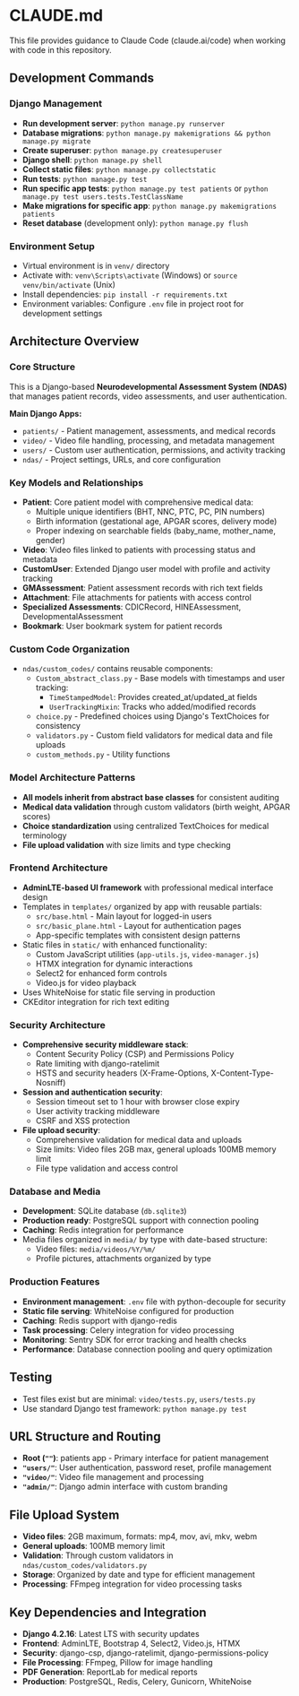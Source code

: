 # CLAUDE.md

This file provides guidance to Claude Code (claude.ai/code) when working with code in this repository.

## Development Commands

### Django Management
- **Run development server**: `python manage.py runserver`
- **Database migrations**: `python manage.py makemigrations && python manage.py migrate`
- **Create superuser**: `python manage.py createsuperuser`
- **Django shell**: `python manage.py shell`
- **Collect static files**: `python manage.py collectstatic`
- **Run tests**: `python manage.py test`
- **Run specific app tests**: `python manage.py test patients` or `python manage.py test users.tests.TestClassName`
- **Make migrations for specific app**: `python manage.py makemigrations patients`
- **Reset database** (development only): `python manage.py flush`

### Environment Setup
- Virtual environment is in `venv/` directory
- Activate with: `venv\Scripts\activate` (Windows) or `source venv/bin/activate` (Unix)
- Install dependencies: `pip install -r requirements.txt`
- Environment variables: Configure `.env` file in project root for development settings

## Architecture Overview

### Core Structure
This is a Django-based **Neurodevelopmental Assessment System (NDAS)** that manages patient records, video assessments, and user authentication.

**Main Django Apps:**
- `patients/` - Patient management, assessments, and medical records
- `video/` - Video file handling, processing, and metadata management  
- `users/` - Custom user authentication, permissions, and activity tracking
- `ndas/` - Project settings, URLs, and core configuration

### Key Models and Relationships
- **Patient**: Core patient model with comprehensive medical data:
  - Multiple unique identifiers (BHT, NNC, PTC, PC, PIN numbers)
  - Birth information (gestational age, APGAR scores, delivery mode)
  - Proper indexing on searchable fields (baby_name, mother_name, gender)
- **Video**: Video files linked to patients with processing status and metadata
- **CustomUser**: Extended Django user model with profile and activity tracking
- **GMAssessment**: Patient assessment records with rich text fields
- **Attachment**: File attachments for patients with access control
- **Specialized Assessments**: CDICRecord, HINEAssessment, DevelopmentalAssessment
- **Bookmark**: User bookmark system for patient records

### Custom Code Organization
- `ndas/custom_codes/` contains reusable components:
  - `Custom_abstract_class.py` - Base models with timestamps and user tracking:
    - `TimeStampedModel`: Provides created_at/updated_at fields
    - `UserTrackingMixin`: Tracks who added/modified records
  - `choice.py` - Predefined choices using Django's TextChoices for consistency
  - `validators.py` - Custom field validators for medical data and file uploads
  - `custom_methods.py` - Utility functions

### Model Architecture Patterns
- **All models inherit from abstract base classes** for consistent auditing
- **Medical data validation** through custom validators (birth weight, APGAR scores)
- **Choice standardization** using centralized TextChoices for medical terminology
- **File upload validation** with size limits and type checking

### Frontend Architecture
- **AdminLTE-based UI framework** with professional medical interface design
- Templates in `templates/` organized by app with reusable partials:
  - `src/base.html` - Main layout for logged-in users
  - `src/basic_plane.html` - Layout for authentication pages
  - App-specific templates with consistent design patterns
- Static files in `static/` with enhanced functionality:
  - Custom JavaScript utilities (`app-utils.js`, `video-manager.js`)
  - HTMX integration for dynamic interactions
  - Select2 for enhanced form controls
  - Video.js for video playback
- Uses WhiteNoise for static file serving in production
- CKEditor integration for rich text editing

### Security Architecture
- **Comprehensive security middleware stack**:
  - Content Security Policy (CSP) and Permissions Policy
  - Rate limiting with django-ratelimit
  - HSTS and security headers (X-Frame-Options, X-Content-Type-Nosniff)
- **Session and authentication security**:
  - Session timeout set to 1 hour with browser close expiry  
  - User activity tracking middleware
  - CSRF and XSS protection
- **File upload security**:
  - Comprehensive validation for medical data and uploads
  - Size limits: Video files 2GB max, general uploads 100MB memory limit
  - File type validation and access control

### Database and Media
- **Development**: SQLite database (`db.sqlite3`) 
- **Production ready**: PostgreSQL support with connection pooling
- **Caching**: Redis integration for performance
- Media files organized in `media/` by type with date-based structure:
  - Video files: `media/videos/%Y/%m/` 
  - Profile pictures, attachments organized by type

### Production Features
- **Environment management**: `.env` file with python-decouple for security
- **Static file serving**: WhiteNoise configured for production
- **Caching**: Redis support with django-redis
- **Task processing**: Celery integration for video processing
- **Monitoring**: Sentry SDK for error tracking and health checks
- **Performance**: Database connection pooling and query optimization

## Testing
- Test files exist but are minimal: `video/tests.py`, `users/tests.py`
- Use standard Django test framework: `python manage.py test`

## URL Structure and Routing
- **Root (`""`)**: patients app - Primary interface for patient management
- **`"users/"`**: User authentication, password reset, profile management  
- **`"video/"`**: Video file management and processing
- **`"admin/"`**: Django admin interface with custom branding

## File Upload System
- **Video files**: 2GB maximum, formats: mp4, mov, avi, mkv, webm
- **General uploads**: 100MB memory limit
- **Validation**: Through custom validators in `ndas/custom_codes/validators.py`
- **Storage**: Organized by date and type for efficient management
- **Processing**: FFmpeg integration for video processing tasks

## Key Dependencies and Integration
- **Django 4.2.16**: Latest LTS with security updates
- **Frontend**: AdminLTE, Bootstrap 4, Select2, Video.js, HTMX
- **Security**: django-csp, django-ratelimit, django-permissions-policy
- **File Processing**: FFmpeg, Pillow for image handling
- **PDF Generation**: ReportLab for medical reports
- **Production**: PostgreSQL, Redis, Celery, Gunicorn, WhiteNoise